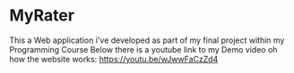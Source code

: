 # MyRater
This a Web application i've developed as part of my final project within my Programming Course
Below there is a youtube link to my Demo video oh how the website works:
https://youtu.be/wJwwFaCzZd4
